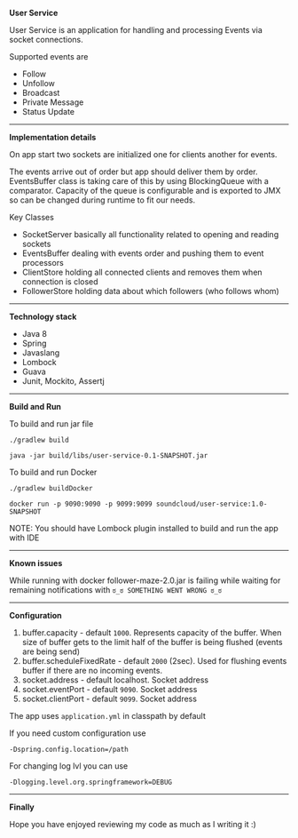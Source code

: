 **User Service**

User Service is an application for handling and processing Events via socket connections.

Supported events are
* Follow
* Unfollow
* Broadcast
* Private Message
* Status Update
****
**Implementation details**

On app start two sockets are initialized one for clients another for events.

The events arrive out of order but app should deliver them by order. EventsBuffer class is taking care of this by using BlockingQueue with a comparator. Capacity of the queue is configurable and
is exported to JMX so can be changed during runtime to fit our needs.

Key Classes

* SocketServer basically all functionality related to opening and reading sockets
* EventsBuffer dealing with events order and pushing them to event processors
* ClientStore holding all connected clients and removes them when connection is closed
* FollowerStore holding data about which followers (who follows whom)

****
**Technology stack**

* Java 8
* Spring
* Javaslang
* Lombock
* Guava
* Junit, Mockito, Assertj
****
**Build and Run**

To build and run jar file

`./gradlew build`

`java -jar build/libs/user-service-0.1-SNAPSHOT.jar `

To build and run Docker

`./gradlew buildDocker`

`docker run -p 9090:9090 -p 9099:9099 soundcloud/user-service:1.0-SNAPSHOT`

NOTE: You should have Lombock plugin installed to build and run the app with IDE
****
**Known issues**

While running with docker follower-maze-2.0.jar is failing while waiting for remaining notifications with
`ಠ_ಠ SOMETHING WENT WRONG ಠ_ಠ`
****
**Configuration**

1. buffer.capacity - default `1000`. Represents capacity of the buffer. When size of buffer gets to the limit half of the buffer is being flushed (events are being send)
2. buffer.scheduleFixedRate - default `2000` (2sec). Used for flushing events buffer if there are no incoming events.
3. socket.address - default localhost. Socket address
4. socket.eventPort - default `9090`. Socket address
5. socket.clientPort - default `9099`. Socket address


The app uses `application.yml` in classpath by default

If you need custom configuration use

`-Dspring.config.location=/path`

For changing log lvl you can use

`-Dlogging.level.org.springframework=DEBUG`

****
**Finally**

Hope you have enjoyed reviewing my code as much as I writing it :)

